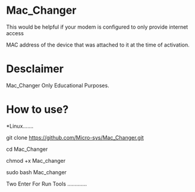 # Mac_Changer

This would be helpful if your modem is configured to only provide internet access

MAC address of the device that was attached to it at the time of activation.

# Desclaimer

Mac_Changer Only Educational Purposes.

# How to use?

*Linux.......

git clone https://github.com/Micro-sys/Mac_Changer.git

cd Mac_Changer

chmod +x Mac_changer

sudo bash Mac_changer

Two Enter For Run Tools
.............

